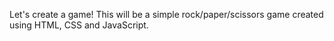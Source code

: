 Let's create a game! 
This will be a simple rock/paper/scissors game created using HTML, CSS and JavaScript.